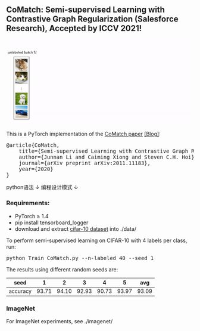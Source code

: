 ## CoMatch: Semi-supervised Learning with Contrastive Graph Regularization (Salesforce Research), Accepted by ICCV 2021!
<img src="comatch.gif" width="600">

This is a PyTorch implementation of the <a href="https://arxiv.org/abs/2011.11183">CoMatch paper</a> <a href="https://blog.einstein.ai/comatch-advancing-semi-supervised-learning-with-contrastive-graph-regularization/">[Blog]</a>:
<pre>
@article{CoMatch,
	title={Semi-supervised Learning with Contrastive Graph Regularization},
	author={Junnan Li and Caiming Xiong and Steven C.H. Hoi},
	journal={arXiv preprint arXiv:2011.11183},
	year={2020}
}</pre>

python语法
    ↓
编程设计模式
    ↓

### Requirements:
* PyTorch ≥ 1.4
* pip install tensorboard_logger
* download and extract <a href="https://www.cs.toronto.edu/~kriz/cifar.html">cifar-10 dataset</a> into ./data/ 

To perform semi-supervised learning on CIFAR-10 with 4 labels per class, run:
<pre>python Train_CoMatch.py --n-labeled 40 --seed 1 </pre> 

The results using different random seeds are:

seed| 1 | 2 | 3 | 4 | 5 | avg 
--- | --- | --- | --- | --- | --- | --- 
accuracy|93.71|94.10|92.93|90.73|93.97|93.09

### ImageNet
For ImageNet experiments, see ./imagenet/

